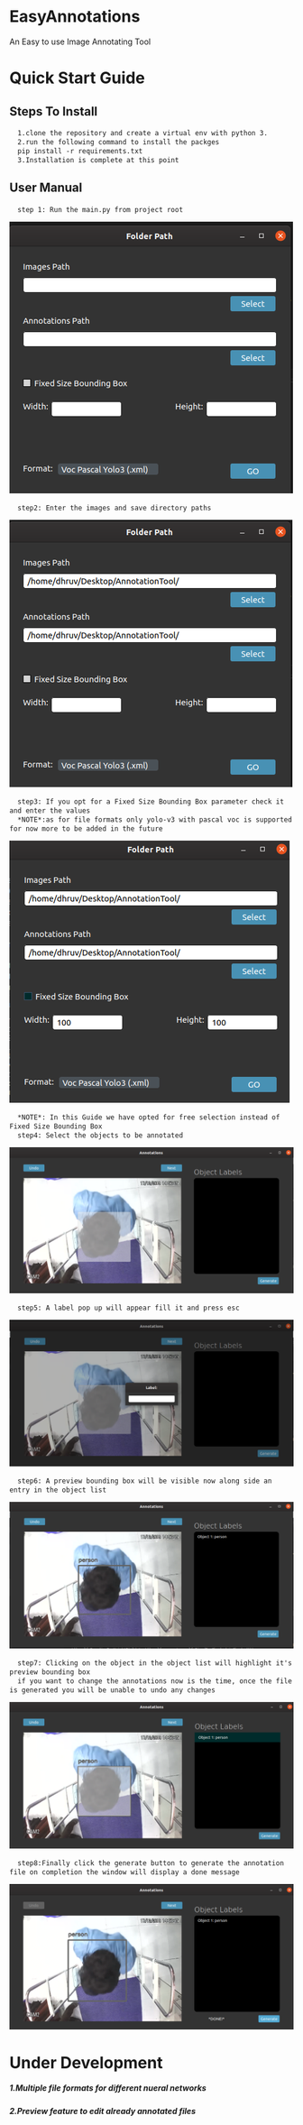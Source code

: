 # EasyAnnotations
An Easy to use Image Annotating Tool

  # Quick Start Guide

  ## Steps To Install
      1.clone the repository and create a virtual env with python 3.
      2.run the following command to install the packges
      pip install -r requirements.txt
      3.Installation is complete at this point 

  ## User Manual
      step 1: Run the main.py from project root
  ![FileSelection](/ScreenShots/S1.png)    

      step2: Enter the images and save directory paths
  ![FileSelection](/ScreenShots/S2.png)        

      step3: If you opt for a Fixed Size Bounding Box parameter check it and enter the values
      *NOTE*:as for file formats only yolo-v3 with pascal voc is supported for now more to be added in the future
  ![FileSelection](/ScreenShots/S3.png)           

      *NOTE*: In this Guide we have opted for free selection instead of Fixed Size Bounding Box
      step4: Select the objects to be annotated
  ![FileSelection](/ScreenShots/S4.png)        

      step5: A label pop up will appear fill it and press esc
  ![FileSelection](/ScreenShots/S5.png)     

      step6: A preview bounding box will be visible now along side an entry in the object list
  ![FileSelection](/ScreenShots/S6.png)        

      step7: Clicking on the object in the object list will highlight it's preview bounding box
      if you want to change the annotations now is the time, once the file is generated you will be unable to undo any changes
  ![FileSelection](/ScreenShots/S7.png)        

      step8:Finally click the generate button to generate the annotation file on completion the window will display a done message
  ![FileSelection](/ScreenShots/S8.png)        

# Under Development
  #####  1.Multiple file formats for different nueral networks
  #####  2.Preview feature to edit already annotated files
    
    
